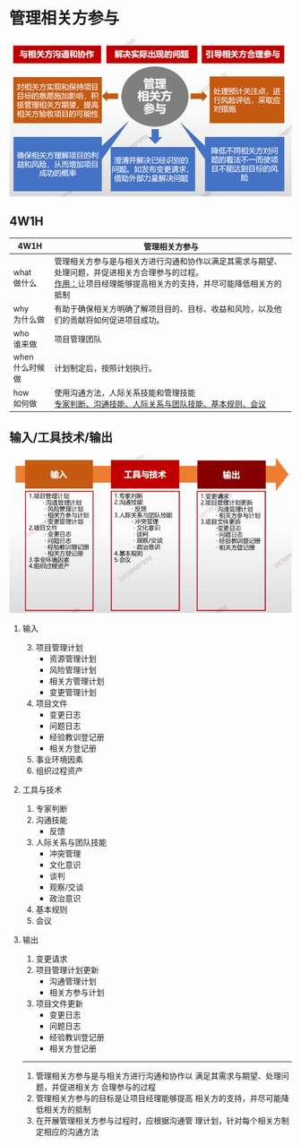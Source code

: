 # 管理相关方参与



![image-20210408221159458](image/image-20210408221159458.png)



## 4W1H

| 4W1H                | **管理相关方参与**                                           |
| ------------------- | ------------------------------------------------------------ |
| what<br/>做什么     | 管理相关方参与是与相关方进行沟通和协作以满足其需求与期望、处理问题，并促进相关方合理参与的过程。<br/><u>作用：</u>让项目经理能够提高相关方的支持，并尽可能降低相关方的抵制 |
| why<br/>为什么做    | 有助于确保相关方明确了解项目目的、目标、收益和风险，以及他们的贡献将如何促进项目成功。 |
| who<br/>谁来做      | 项目管理团队                                                 |
| when<br/>什么时候做 | 计划制定后，按照计划执行。                                   |
| how<br/>如何做      | 使用沟通方法，人际关系技能和管理技能<br/><u>专家判断、沟通技能、人际关系与团队技能、基本规则、会议</u> |





## 输入/工具技术/输出

![image-20210408221311100](image/image-20210408221311100.png)

1. 输入

   3. 项目管理计划
      - 资源管理计划
      - 风险管理计划
      - 相关方管理计划
      - 变更管理计划
   2. 项目文件
      - 变更日志
      - 问题日志
      - 经验教训登记册
      - 相关方登记册
   6. 事业环境因素
   7. 组织过程资产

2. 工具与技术

   1. 专家判断
   2. 沟通技能
      - 反馈
   3. 人际关系与团队技能
      - 冲突管理
      - 文化意识
      - 谈判
      - 观察/交谈
      - 政治意识
   4. 基本规则
   5. 会议

3. 输出

   1. 变更请求
   2. 项目管理计划更新
      - 沟通管理计划
      - 相关方参与计划
   3. 项目文件更新
      - 变更日志
      - 问题日志
      - 经验教训登记册
      - 相关方登记册

   ---

   

   1. 管理相关方参与是与相关方进行沟通和协作以
   满足其需求与期望、处理问题，并促进相关方
   合理参与的过程
   2. 管理相关方参与的目标是让项目经理能够提高
   相关方的支持，并尽可能降低相关方的抵制
   3. 在开展管理相关方参与过程时，应根据沟通管
   理计划，针对每个相关方制定相应的沟通方法

   

   
